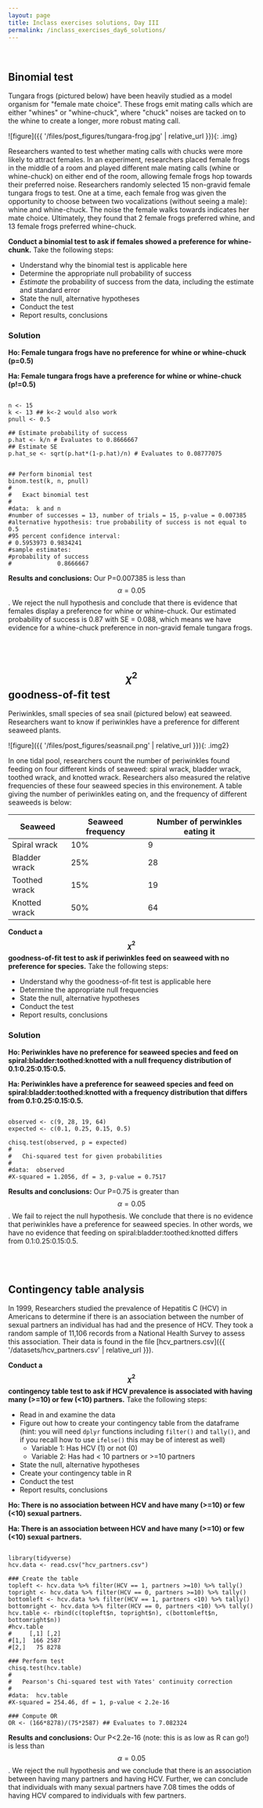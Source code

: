 ```yaml
---
layout: page
title: Inclass exercises solutions, Day III
permalink: /inclass_exercises_day6_solutions/
---
```


<br>

## Binomial test

Tungara frogs (pictured below) have been heavily studied as a model organism for "female mate choice". These frogs emit mating calls which are either "whines" or "whine-chuck", where "chuck" noises are tacked on to the whine to create a longer, more robust mating call.

![figure]({{ '/files/post_figures/tungara-frog.jpg' | relative_url }}){: .img}

Researchers wanted to test whether mating calls with chucks were more likely to attract females. In an experiment, researchers placed female frogs in the middle of a room and played different male mating calls (whine or whine-chuck) on either end of the room, allowing female frogs hop towards their preferred noise. Researchers randomly selected 15 non-gravid female tungara frogs to test. One at a time, each female frog was given the opportunity to choose between two vocalizations (without seeing a male): whine and whine-chuck. The noise the female walks towards indicates her mate choice. Ultimately, they found that 2 female frogs preferred whine, and 13 female frogs preferred whine-chuck. 

**Conduct a binomial test to ask if females showed a preference for whine-chunk.** Take the following steps:

+ Understand why the binomial test is applicable here
+ Determine the appropriate null probability of success
+ *Estimate* the probability of success from the data, including the estimate and standard error
+ State the null, alternative hypotheses 
+ Conduct the test
+ Report results, conclusions


### Solution

**Ho: Female tungara frogs have no preference for whine or whine-chuck (p=0.5)**

**Ha: Female tungara frogs have a preference for whine or whine-chuck (p!=0.5)**

<pre><code class="language-r">
n <- 15
k <- 13 ## k<-2 would also work
pnull <- 0.5

## Estimate probability of success
p.hat <- k/n # Evaluates to 0.8666667
## Estimate SE
p.hat_se <- sqrt(p.hat*(1-p.hat)/n) # Evaluates to 0.08777075


## Perform binomial test
binom.test(k, n, pnull)
#
#	Exact binomial test
#
#data:  k and n
#number of successes = 13, number of trials = 15, p-value = 0.007385
#alternative hypothesis: true probability of success is not equal to 0.5
#95 percent confidence interval:
# 0.5953973 0.9834241
#sample estimates:
#probability of success 
#             0.8666667 
</code></pre>

**Results and conclusions:** Our P=0.007385 is less than $$\alpha=0.05$$. We reject the null hypothesis and conclude that there is evidence that females display a preference for whine or whine-chuck. Our estimated probability of success is 0.87 with SE = 0.088, which means we have evidence for a whine-chuck preference in non-gravid female tungara frogs.


<br><br>

## $$\chi^2$$ goodness-of-fit test

Periwinkles, small species of sea snail (pictured below) eat seaweed. Researchers want to know if periwinkles have a preference for different seaweed plants. 


![figure]({{ '/files/post_figures/seasnail.png' | relative_url }}){: .img2}


In one tidal pool, researchers count the number of periwinkles found feeding on four different kinds of seaweed: spiral wrack, bladder wrack, toothed wrack, and knotted wrack. Researchers also measured the relative frequencies of these four seaweed species in this environement. A table giving the number of periwinkles eating on, and the frequency of different seaweeds is below:


Seaweed | Seaweed frequency | Number of perwinkles eating it
--------|--------------------|--------------------------
Spiral wrack | 10%           | 9 
Bladder wrack | 25%          | 28
Toothed wrack | 15%          | 19
Knotted wrack | 50%          | 64


**Conduct a $$\chi^2$$ goodness-of-fit test to ask if periwinkles feed on seaweed with no preference for species.** Take the following steps:

+ Understand why the goodness-of-fit test is applicable here
+ Determine the appropriate null frequencies 
+ State the null, alternative hypotheses 
+ Conduct the test
+ Report results, conclusions

### Solution

**Ho: Periwinkles have no preference for seaweed species and feed on spiral:bladder:toothed:knotted with a null frequency distribution of 0.1:0.25:0.15:0.5.**

**Ha: Periwinkles have a preference for seaweed species and feed on spiral:bladder:toothed:knotted with a frequency distribution that differs from 0.1:0.25:0.15:0.5.**

<pre><code class="language-r">
observed <- c(9, 28, 19, 64)
expected <- c(0.1, 0.25, 0.15, 0.5)

chisq.test(observed, p = expected)
#
#	Chi-squared test for given probabilities
#
#data:  observed
#X-squared = 1.2056, df = 3, p-value = 0.7517
</code></pre>

**Results and conclusions:** Our P=0.75 is greater than $$\alpha=0.05$$. We fail to reject the null hypothesis. We conclude that there is no evidence that periwinkles have a preference for seaweed species. In other words, we have no evidence that feeding on spiral:bladder:toothed:knotted differs from 0.1:0.25:0.15:0.5.


<br><br>

## Contingency table analysis

In 1999, Researchers studied the prevalence of Hepatitis C (HCV) in Americans to determine if there is an association between the number of sexual partners an individual has had and the presence of HCV. They took a random sample of 11,106 records from a National Health Survey to assess this association. Their data is found in the file [hcv_partners.csv]({{ '/datasets/hcv_partners.csv' | relative_url }}). 

**Conduct a $$\chi^2$$ contingency table test to ask if HCV prevalence is associated with having many (>=10) or few (<10) partners.** Take the following steps:

+ Read in and examine the data
+ Figure out how to create your contingency table from the dataframe (hint: you will need `dplyr` functions including `filter()` and `tally()`, and if you recall how to use `ifelse()` this may be of interest as well)
	+ Variable 1: Has HCV (1) or not (0)
	+ Variable 2: Has had < 10 partners or >=10 partners 
+ State the null, alternative hypotheses 
+ Create your contingency table in R
+ Conduct the test
+ Report results, conclusions


**Ho: There is no association between HCV and have many (>=10) or few (<10) sexual partners.**

**Ha: There is an association between HCV and have many (>=10) or few (<10) sexual partners.**

<pre><code class="language-r">
library(tidyverse)
hcv.data <- read.csv("hcv_partners.csv")

### Create the table
topleft <- hcv.data %>% filter(HCV == 1, partners >=10) %>% tally()
topright <- hcv.data %>% filter(HCV == 0, partners >=10) %>% tally()
bottomleft <- hcv.data %>% filter(HCV == 1, partners <10) %>% tally()
bottomright <- hcv.data %>% filter(HCV == 0, partners <10) %>% tally()
hcv.table <- rbind(c(topleft$n, topright$n), c(bottomleft$n,  bottomright$n))
#hcv.table
#     [,1] [,2]
#[1,]  166 2587
#[2,]   75 8278

### Perform test
chisq.test(hcv.table)
#
#	Pearson's Chi-squared test with Yates' continuity correction
#
#data:  hcv.table
#X-squared = 254.46, df = 1, p-value < 2.2e-16

### Compute OR
OR <- (166*8278)/(75*2587) ## Evaluates to 7.082324
</code></pre>


**Results and conclusions:** Our P<2.2e-16 (note: this is as low as R can go!) is less than $$\alpha=0.05$$. We reject the null hypothesis and we conclude that there is an association between having many partners and having HCV. Further, we can conclude that individuals with many sexual partners have 7.08 times the odds of having HCV compared to individuals with few partners.